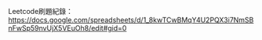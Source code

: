 Leetcode刷題紀錄：https://docs.google.com/spreadsheets/d/1_8kwTCwBMqY4U2PQX3i7NmSBnFwSp59nvUjX5VEuOh8/edit#gid=0
